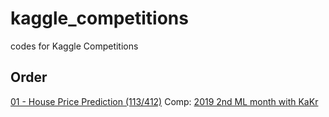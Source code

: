# kaggle_competitions
codes for Kaggle Competitions

## Order
[01 - House Price Prediction (113/412)](https://github.com/eugene-ryu/kaggle_competitions/tree/main/01_House_Price_Prediction) Comp: [2019 2nd ML month with KaKr](https://www.kaggle.com/c/2019-2nd-ml-month-with-kakr)
